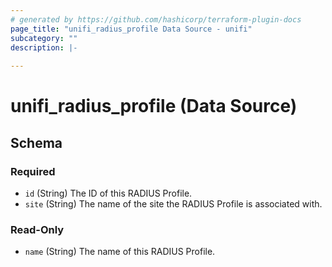 ```yaml
---
# generated by https://github.com/hashicorp/terraform-plugin-docs
page_title: "unifi_radius_profile Data Source - unifi"
subcategory: ""
description: |-
  
---
```


# unifi_radius_profile (Data Source)





<!-- schema generated by tfplugindocs -->
## Schema

### Required

- `id` (String) The ID of this RADIUS Profile.
- `site` (String) The name of the site the RADIUS Profile is associated with.

### Read-Only

- `name` (String) The name of this RADIUS Profile.
